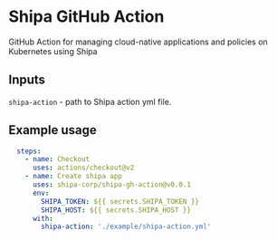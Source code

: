 # Shipa GitHub Action

GitHub Action for managing cloud-native applications and policies on Kubernetes using Shipa

## Inputs

`shipa-action` - path to Shipa action yml file.

## Example usage

```yaml
  steps:
    - name: Checkout
      uses: actions/checkout@v2
    - name: Create shipa app
      uses: shipa-corp/shipa-gh-action@v0.0.1
      env:
        SHIPA_TOKEN: ${{ secrets.SHIPA_TOKEN }}
        SHIPA_HOST: ${{ secrets.SHIPA_HOST }}
      with:
        shipa-action: './example/shipa-action.yml'
```
